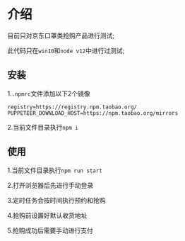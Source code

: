# 介绍

目前只对京东口罩类抢购产品进行测试;

此代码只在`win10`和`node v12`中进行过测试;

## 安装

1.`.npmrc`文件添加以下2个镜像

```text
registry=https://registry.npm.taobao.org/
PUPPETEER_DOWNLOAD_HOST=https://npm.taobao.org/mirrors
```

2.当前文件目录执行`npm i`

## 使用

1.当前文件目录执行`npm run start`

2.打开浏览器后先进行手动登录

3.定时任务会按时间执行预约和抢购

4.抢购前设置好默认收货地址

5.抢购成功后需要手动进行支付
